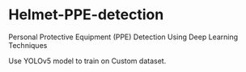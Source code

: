 # Helmet-PPE-detection
Personal Protective Equipment (PPE) Detection Using Deep Learning Techniques

Use YOLOv5 model to train on Custom dataset.
